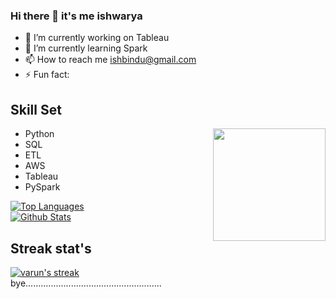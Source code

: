 ### Hi there 👋 it's me ishwarya

- 🔭 I’m currently working on Tableau
- 🌱 I’m currently learning Spark
- 📫 How to reach me ishbindu@gmail.com
- ⚡ Fun fact:


<h2> Skill Set </h2>

<img align="right" src="https://www.stylevore.com/wp-content/uploads/2020/01/0aecae65e9c73f438c2c77120067ce29.jpg" height="180" width="180">


- Python
- SQL
- ETL
- AWS
- Tableau
- PySpark

<a href="https://github.com/ishbindu/github-readme-stats"><img alt="Top Languages" src="https://github-readme-stats.vercel.app/api/top-langs/?username=ishbindu&langs_count=8&count_private=true&layout=compact&theme=react&hide_border=true&bg_color=0D1117" /></a>  
<a href="https://github.com/ishbindu/github-readme-stats"><img alt="Github Stats" src="https://github-readme-stats.vercel.app/api?username=ishbindu&show_icons=true&count_private=true&theme=react&hide_border=true&bg_color=0D1117" /></a>

## Streak stat's

<!-- GitHub Readme Streak Stats - https://github.com/ishbindu/github-readme-streak-stats -->
  <a href="https://github.com/ishbindu/github-readme-streak-stats">
    <img title="🔥 Get streak stats for your profile at git.io/streak-stats" alt="varun's streak" src="https://github-readme-streak-stats.herokuapp.com?user=ishbindu&theme=slate-metallian&hide_border=true"/>
  </a>
<br>bye......................................................</br>

<!--
**ishbindu/ishbindu** is a ✨ _special_ ✨ repository because its `README.md` (this file) appears on your GitHub profile.

Here are some ideas to get you started:

- 🔭 I’m currently working on ...
- 🌱 I’m currently learning ...
- 👯 I’m looking to collaborate on ...
- 🤔 I’m looking for help with ...
- 💬 Ask me about ...
- 📫 How to reach me: ...
- 😄 Pronouns: ...
- ⚡ Fun fact: ...
-->
